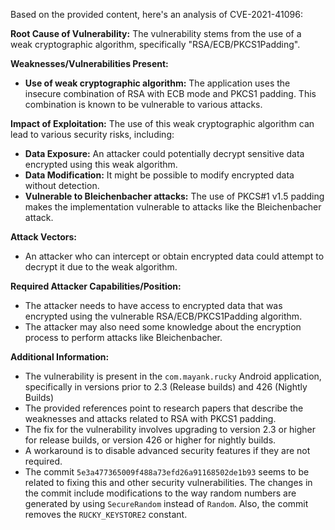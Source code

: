 Based on the provided content, here's an analysis of CVE-2021-41096:

**Root Cause of Vulnerability:**
The vulnerability stems from the use of a weak cryptographic algorithm, specifically "RSA/ECB/PKCS1Padding".

**Weaknesses/Vulnerabilities Present:**
- **Use of weak cryptographic algorithm:** The application uses the insecure combination of RSA with ECB mode and PKCS1 padding. This combination is known to be vulnerable to various attacks.

**Impact of Exploitation:**
The use of this weak cryptographic algorithm can lead to various security risks, including:
- **Data Exposure:** An attacker could potentially decrypt sensitive data encrypted using this weak algorithm.
- **Data Modification:** It might be possible to modify encrypted data without detection.
- **Vulnerable to Bleichenbacher attacks:** The use of PKCS#1 v1.5 padding makes the implementation vulnerable to attacks like the Bleichenbacher attack.

**Attack Vectors:**
- An attacker who can intercept or obtain encrypted data could attempt to decrypt it due to the weak algorithm.

**Required Attacker Capabilities/Position:**
- The attacker needs to have access to encrypted data that was encrypted using the vulnerable RSA/ECB/PKCS1Padding algorithm.
- The attacker may also need some knowledge about the encryption process to perform attacks like Bleichenbacher.

**Additional Information:**
- The vulnerability is present in the `com.mayank.rucky` Android application, specifically in versions prior to 2.3 (Release builds) and 426 (Nightly Builds)
- The provided references point to research papers that describe the weaknesses and attacks related to RSA with PKCS1 padding.
- The fix for the vulnerability involves upgrading to version 2.3 or higher for release builds, or version 426 or higher for nightly builds.
- A workaround is to disable advanced security features if they are not required.
- The commit `5e3a477365009f488a73efd26a91168502de1b93` seems to be related to fixing this and other security vulnerabilities. The changes in the commit include modifications to the way random numbers are generated by using `SecureRandom` instead of `Random`. Also, the commit removes the `RUCKY_KEYSTORE2` constant.